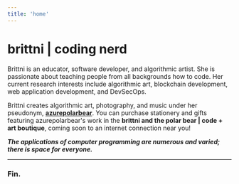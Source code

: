 ```yaml
---
title: 'home'
---
```


# brittni | coding nerd

Brittni is an educator, software developer, and algorithmic artist.
She is passionate about teaching people from all backgrounds how to code.
Her current research interests include algorithmic art, blockchain development, web application development,
and DevSecOps.

Brittni creates algorithmic art, photography, and music under her pseudonym, [**azurepolarbear**](https://azurepolarbear.github.io/).
You can purchase stationery and gifts featuring azurepolarbear's work in the **brittni and the polar bear | code + art boutique**, coming soon to an internet connection near you!

***The applications of computer programming are numerous and varied; there is space for everyone.***

----

### Fin.
